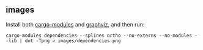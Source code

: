 images
---

Install both [cargo-modules](https://github.com/regexident/cargo-modules) and [graphviz](https://graphviz.org/download/), and then run:
```shell
cargo-modules dependencies --splines ortho --no-externs --no-modules --lib | dot -Tpng > images/dependencies.png
```
